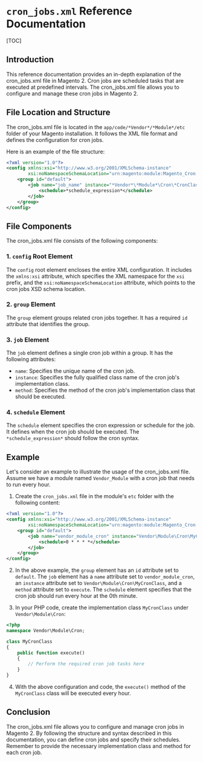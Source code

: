 # `cron_jobs.xml` Reference Documentation

[TOC]

## Introduction

This reference documentation provides an in-depth explanation of the cron_jobs.xml file in Magento 2. Cron jobs are
scheduled tasks that are executed at predefined intervals. The cron_jobs.xml file allows you to configure and manage
these cron jobs in Magento 2.

## File Location and Structure

The cron_jobs.xml file is located in the `app/code/*Vendor*/*Module*/etc` folder of your Magento installation. It
follows the XML file format and defines the configuration for cron jobs.

Here is an example of the file structure:

```xml
<?xml version="1.0"?>
<config xmlns:xsi="http://www.w3.org/2001/XMLSchema-instance"
        xsi:noNamespaceSchemaLocation="urn:magento:module:Magento_Cron:etc/crontab.xsd">
    <group id="default">
        <job name="job_name" instance="*Vendor*\*Module*\Cron\*CronClass*" method="execute">
            <schedule>*schedule_expression*</schedule>
        </job>
    </group>
</config>
```

## File Components

The cron_jobs.xml file consists of the following components:

### 1. `config` Root Element

The `config` root element encloses the entire XML configuration. It includes the `xmlns:xsi` attribute, which specifies
the XML namespace for the `xsi` prefix, and the `xsi:noNamespaceSchemaLocation` attribute, which points to the cron jobs
XSD schema location.

### 2. `group` Element

The `group` element groups related cron jobs together. It has a required `id` attribute that identifies the group.

### 3. `job` Element

The `job` element defines a single cron job within a group. It has the following attributes:

- `name`: Specifies the unique name of the cron job.
- `instance`: Specifies the fully qualified class name of the cron job's implementation class.
- `method`: Specifies the method of the cron job's implementation class that should be executed.

### 4. `schedule` Element

The `schedule` element specifies the cron expression or schedule for the job. It defines when the cron job should be
executed. The `*schedule_expression*` should follow the cron syntax.

## Example

Let's consider an example to illustrate the usage of the cron_jobs.xml file. Assume we have a module
named `Vendor_Module` with a cron job that needs to run every hour.

1. Create the `cron_jobs.xml` file in the module's `etc` folder with the following content:

```xml
<?xml version="1.0"?>
<config xmlns:xsi="http://www.w3.org/2001/XMLSchema-instance"
        xsi:noNamespaceSchemaLocation="urn:magento:module:Magento_Cron:etc/crontab.xsd">
    <group id="default">
        <job name="vendor_module_cron" instance="Vendor\Module\Cron\MyCronClass" method="execute">
            <schedule>0 * * * *</schedule>
        </job>
    </group>
</config>
```

2. In the above example, the `group` element has an `id` attribute set to `default`. The `job` element has a `name`
   attribute set to `vendor_module_cron`, an `instance` attribute set to `Vendor\Module\Cron\MyCronClass`, and
   a `method` attribute set to `execute`. The `schedule` element specifies that the cron job should run every hour at
   the 0th minute.

3. In your PHP code, create the implementation class `MyCronClass` under `Vendor\Module\Cron`:

```php
<?php
namespace Vendor\Module\Cron;

class MyCronClass
{
    public function execute()
    {
        // Perform the required cron job tasks here
    }
}
```

4. With the above configuration and code, the `execute()` method of the `MyCronClass` class will be executed every hour.

## Conclusion

The cron_jobs.xml file allows you to configure and manage cron jobs in Magento 2. By following the structure and syntax
described in this documentation, you can define cron jobs and specify their schedules. Remember to provide the necessary
implementation class and method for each cron job.
 
